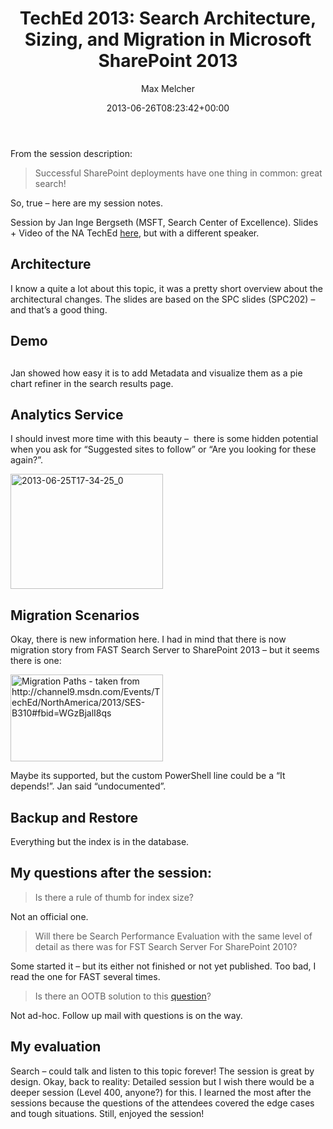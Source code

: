 ﻿---
title: 'TechEd 2013: Search Architecture, Sizing, and Migration in Microsoft SharePoint 2013'
author: Max Melcher
aliases:
   - "/post/2013-06-26-/"
2013: "06"
type: post
date: 2013-06-26T08:23:42+00:00
draft: true
url: /?p=809
categories:
  - TechEd

---
From the session description:

> Successful SharePoint deployments have one thing in common: great search!

So, true – here are my session notes.

<!--more-->

Session by Jan Inge Bergseth (MSFT, Search Center of Excellence). Slides + Video of the NA TechEd <a href="http://channel9.msdn.com/Events/TechEd/NorthAmerica/2013/SES-B310#fbid=WGzBjalI8qs" target="_blank">here</a>, but with a different speaker. 

## Architecture

I know a quite a lot about this topic, it was a pretty short overview about the architectural changes. The slides are based on the SPC slides (SPC202) – and that’s a good thing. 

## Demo

## 

Jan showed how easy it is to add Metadata and visualize them as a pie chart refiner in the search results page.

## Analytics Service

I should invest more time with this beauty –&#160; there is some hidden potential when you ask for “Suggested sites to follow” or “Are you looking for these again?”. 

[<img title="2013-06-25T17-34-25_0" style="border-top: 0px; border-right: 0px; background-image: none; border-bottom: 0px; padding-top: 0px; padding-left: 0px; border-left: 0px; display: inline; padding-right: 0px" border="0" alt="2013-06-25T17-34-25_0" src="http://melcher.it/wp-content/uploads/2013-06-25T17-34-25_0_thumb.jpg" width="244" height="184" />][1]

## Migration Scenarios

Okay, there is new information here. I had in mind that there is now migration story from FAST Search Server to SharePoint 2013 – but it seems there is one: 

[<img title="Migration Scenarios for SharePoint Search" style="border-top: 0px; border-right: 0px; background-image: none; border-bottom: 0px; padding-top: 0px; padding-left: 0px; border-left: 0px; display: inline; padding-right: 0px" border="0" alt="Migration Paths - taken from http://channel9.msdn.com/Events/TechEd/NorthAmerica/2013/SES-B310#fbid=WGzBjalI8qs" src="http://melcher.it/wp-content/uploads/image_thumb16.png" width="244" height="139" />][2]

Maybe its supported, but the custom PowerShell line could be a “It depends!”. Jan said “undocumented”. 

## Backup and Restore

Everything but the index is in the database. 

## My questions after the session:

> Is there a rule of thumb for index size? 

Not an official one.

> Will there be Search Performance Evaluation with the same level of detail as there was for FST Search Server For SharePoint 2010?

Some started it – but its either not finished or not yet published. Too bad, I read the one for FAST several times. 

> Is there an OOTB solution to this <a href="http://sharepoint.stackexchange.com/questions/71116/aam-with-searchcentre-on-its-own-web-app" target="_blank">question</a>? 

Not ad-hoc. Follow up mail with questions is on the way.

## My evaluation

Search – could talk and listen to this topic forever! The session is great by design. Okay, back to reality: Detailed session but I wish there would be a deeper session (Level 400, anyone?) for this. I learned the most after the sessions because the questions of the attendees covered the edge cases and tough situations. Still, enjoyed the session!

 [1]: http://melcher.it/wp-content/uploads/2013-06-25T17-34-25_0.jpg
 [2]: http://melcher.it/wp-content/uploads/image16.png
